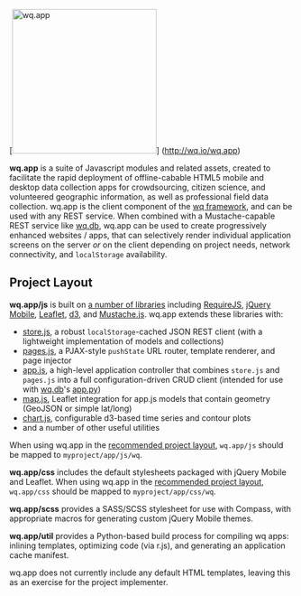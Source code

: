 [<img src="https://raw.github.com/wq/wq/master/images/512/wq.app.png"
  width="256" height="256"
  alt="wq.app">]
  (http://wq.io/wq.app)

**wq.app** is a suite of Javascript modules and related assets, created to facilitate the rapid deployment of offline-cabable HTML5 mobile and desktop data collection apps for crowdsourcing, citizen science, and volunteered geographic information, as well as professional field data collection.  wq.app is the client component of the [wq framework], and can be used with any REST service.  When combined with a Mustache-capable REST service like [wq.db], wq.app can be used to create progressively enhanced websites / apps, that can selectively render individual application screens on the server *or* on the client depending on project needs, network connectivity, and `localStorage` availability.

## Project Layout

**wq.app/js** is built on [a number of libraries] including [RequireJS], [jQuery Mobile], [Leaflet], [d3], and [Mustache.js].  wq.app extends these libraries with:

 - [store.js], a robust `localStorage`-cached JSON REST client (with a lightweight implementation of models and collections)
 - [pages.js], a PJAX-style `pushState` URL router, template renderer, and page injector
 - [app.js], a high-level application controller that combines `store.js` and `pages.js` into a full configuration-driven CRUD client (intended for use with [wq.db]'s [app.py])
 - [map.js], Leaflet integration for app.js models that contain geometry (GeoJSON or simple lat/long)
 - [chart.js], configurable d3-based time series and contour plots
 - and a number of other useful utilities

When using wq.app in the [recommended project layout], `wq.app/js` should be mapped to `myproject/app/js/wq`.

**wq.app/css** includes the default stylesheets packaged with jQuery Mobile and Leaflet.  When using wq.app in the [recommended project layout], `wq.app/css` should be mapped to `myproject/app/css/wq`.

**wq.app/scss** provides a SASS/SCSS stylesheet for use with Compass, with appropriate macros for generating custom jQuery Mobile themes.

**wq.app/util** provides a Python-based build process for compiling wq apps: inlining templates, optimizing code (via r.js), and generating an application cache manifest.

wq.app does not currently include any default HTML templates, leaving this as an exercise for the project implementer.

 [wq framework]: http://wq.io
 [recommended project layout]: https://github.com/wq/django-wq-template
 [a number of libraries]: https://github.com/wq/wq.app/tree/master/js/lib#readme

 [RequireJS]: http://requirejs.org
 [jQuery Mobile]: http://jquerymobile.com
 [Leaflet]: http://leafletjs.com
 [d3]: http://d3js.org
 [Mustache.js]: https://mustache.github.com/
 
 [store.js]: https://github.com/wq/wq.app/blob/master/js/store.js
 [pages.js]: https://github.com/wq/wq.app/blob/master/js/pages.js
 [app.js]: https://github.com/wq/wq.app/blob/master/js/app.js
 [map.js]: https://github.com/wq/wq.app/blob/master/js/map.js
 [chart.js]: https://github.com/wq/wq.app/blob/master/js/chart.js
 
 [wq.db]: https://github.com/wq/wq.db
 [app.py]: https://github.com/wq/wq.db/blob/master/rest/app.py
